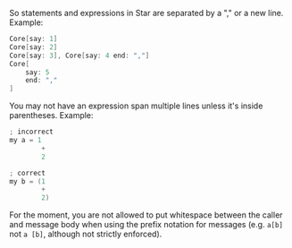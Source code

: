 So statements and expressions in Star are separated by a "," or a new line. Example:
```scala
Core[say: 1]
Core[say: 2]
Core[say: 3], Core[say: 4 end: ","]
Core[
	say: 5
	end: ","
]
```
You may not have an expression span multiple lines unless it's inside parentheses. Example:
```scala
; incorrect
my a = 1
		+
		2

; correct
my b = (1
		+
		2)
```
For the moment, you are not allowed to put whitespace between the caller and message body when using the prefix notation for messages (e.g. `a[b]` not `a [b]`, although not strictly enforced).